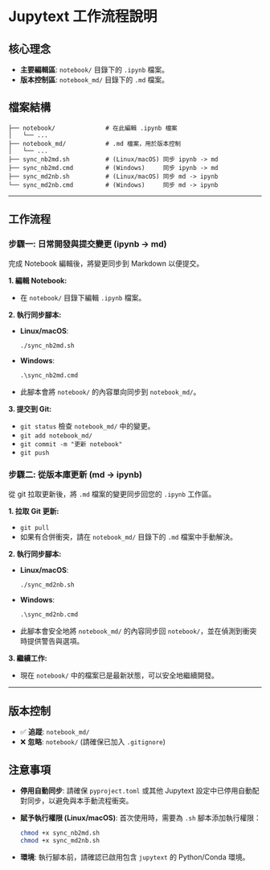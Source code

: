 # Jupytext 工作流程說明

## 核心理念

- **主要編輯區**: `notebook/` 目錄下的 `.ipynb` 檔案。
- **版本控制區**: `notebook_md/` 目錄下的 `.md` 檔案。

## 檔案結構

```text
├── notebook/              # 在此編輯 .ipynb 檔案
│   └── ...
├── notebook_md/           # .md 檔案，用於版本控制
│   └── ...
├── sync_nb2md.sh          # (Linux/macOS) 同步 ipynb -> md
├── sync_nb2md.cmd         # (Windows)     同步 ipynb -> md
├── sync_md2nb.sh          # (Linux/macOS) 同步 md -> ipynb
└── sync_md2nb.cmd         # (Windows)     同步 md -> ipynb
```

---

## 工作流程

### 步驟一: 日常開發與提交變更 (ipynb -> md)

完成 Notebook 編輯後，將變更同步到 Markdown 以便提交。

**1. 編輯 Notebook:**

- 在 `notebook/` 目錄下編輯 `.ipynb` 檔案。

**2. 執行同步腳本:**

- **Linux/macOS**:

     ```bash
     ./sync_nb2md.sh
     ```

- **Windows**:

     ```cmd
     .\sync_nb2md.cmd
     ```

- 此腳本會將 `notebook/` 的內容單向同步到 `notebook_md/`。

**3. 提交到 Git:**

- `git status` 檢查 `notebook_md/` 中的變更。
- `git add notebook_md/`
- `git commit -m "更新 notebook"`
- `git push`

### 步驟二: 從版本庫更新 (md -> ipynb)

從 git 拉取更新後，將 `.md` 檔案的變更同步回您的 `.ipynb` 工作區。

**1. 拉取 Git 更新:**

- `git pull`
- 如果有合併衝突，請在 `notebook_md/` 目錄下的 `.md` 檔案中手動解決。

**2. 執行同步腳本:**

- **Linux/macOS**:

     ```bash
     ./sync_md2nb.sh
     ```

- **Windows**:

     ```cmd
     .\sync_md2nb.cmd
     ```

- 此腳本會安全地將 `notebook_md/` 的內容同步回 `notebook/`，並在偵測到衝突時提供警告與選項。

**3. 繼續工作:**

- 現在 `notebook/` 中的檔案已是最新狀態，可以安全地繼續開發。

---

## 版本控制

- ✅ **追蹤**: `notebook_md/`
- ❌ **忽略**: `notebook/` (請確保已加入 `.gitignore`)

## 注意事項

- **停用自動同步**: 請確保 `pyproject.toml` 或其他 Jupytext 設定中已停用自動配對同步，以避免與本手動流程衝突。
- **賦予執行權限 (Linux/macOS)**: 首次使用時，需要為 `.sh` 腳本添加執行權限：

  ```bash
  chmod +x sync_nb2md.sh
  chmod +x sync_md2nb.sh
  ```

- **環境**: 執行腳本前，請確認已啟用包含 `jupytext` 的 Python/Conda 環境。
